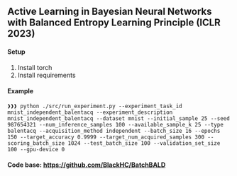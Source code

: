 ## Active Learning in Bayesian Neural Networks with Balanced Entropy Learning Principle (ICLR 2023)

#### Setup
1. Install torch
2. Install requirements

#### Example
```console
❱❱❱ python ./src/run_experiment.py --experiment_task_id mnist_independent_balentacq --experiment_description mnist_independent_balentacq --dataset mnist --initial_sample 25 --seed 987654321 --num_inference_samples 100 --available_sample_k 25 --type balentacq --acquisition_method independent --batch_size 16 --epochs 150 --target_accuracy 0.9999 --target_num_acquired_samples 300 --scoring_batch_size 1024 --test_batch_size 100 --validation_set_size 100 --gpu-device 0
```


#### Code base: https://github.com/BlackHC/BatchBALD
